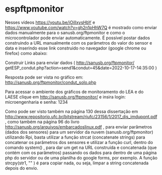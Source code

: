 # espftpmonitor
Nesses vídeos https://youtu.be/iOillxysHbY e https://www.youtube.com/watch?v=gh2n1pHhW7Q é mostrado como enviar dados manualmente para o sanusb.org/ftpmonitor e como o microcontrolador pode enviar automaticamente. É possível postar dados construindo a URL manualmente com os parâmetros do valor do sensor e data e inserindo esse link construido no navegador (google chrome ou firefox) como abaixo:

Construir Links para enviar dados ( http://sanusb.org/ftpmonitor/ getESP_condut.php?action=send1&condut=45&date=2022-10-17-14:35:00 )

Resposta pode ser vista no gráfico em: http://sanusb.org/ftpmonitor/condut_solo.php

Para acessar o ambiente dos gráficos de monitoramento do LEA e do LAESE clique em http://sanusb.org/ftpmonitor/ e insira login: microengenharia e senha: 1234

Como pode ser visto também na página 130 dessa dissertação em http://www.repositorio.ufc.br/bitstream/riufc/23156/1/2017_dis_imdupont.pdf, como também na página 96  do livro http://sanusb.org/arquivos/embarcadoslinux.pdf , para enviar parâmetros (dados dos sensores) para um servidor da nuvem (sanusb.org/ftpmonitor) utilizando Rpi, basta utilizar a função strcat (concatenate strings) para concatenar os parâmetros dos sensores e utilizar a função curl, dentro do comando system() , para dar um get na URL construída e concatenada (que contém com os parâmetros) passando os dados para dentro de uma página php do servidor ou de uma planilha do google forms, por exemplo. A função strcpy(str1, "" ) é para copiar nada, ou seja, limpar a string concatenada depois do envio.
